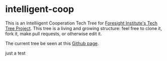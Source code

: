 # intelligent-coop

This is an Intelliigent Cooperation Tech Tree for [Foresight Institute's Tech Tree Project](https://foresight.org/tech-tree/). This tree is a living and growing structure: feel free to clone it, fork it, make pull requests, or otherwise edit it.

The current tree be seen at this [Github page](https://foresight-tech-tree.github.io/intelligent-coop).

just a test